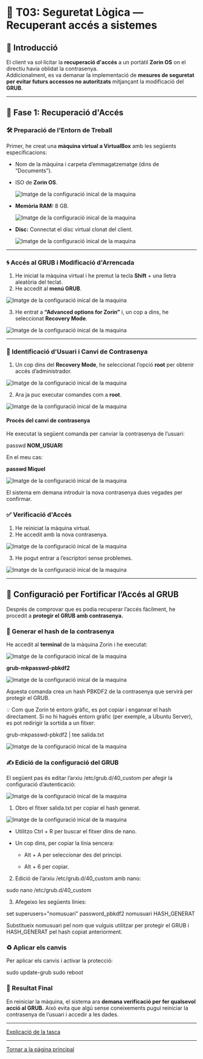 # 🧰 T03: Seguretat Lògica — Recuperant accés a sistemes

## 📌 Introducció
El client va sol·licitar la **recuperació d'accés** a un portàtil **Zorin OS** on el directiu havia oblidat la contrasenya.  
Addicionalment, es va demanar la implementació de **mesures de seguretat per evitar futurs accessos no autoritzats** mitjançant la modificació del **GRUB**.

---

## 🧭 Fase 1: Recuperació d'Accés

### 🛠️ Preparació de l'Entorn de Treball
Primer, he creat una **màquina virtual a VirtualBox** amb les següents especificacions:

- Nom de la màquina i carpeta d’emmagatzematge (dins de “Documents”).  
- ISO de **Zorin OS**.

  ![Imatge de la configuració inical de la maquina](/tasca03/img/configuracioinicialmaquina.png)

- **Memòria RAM:** 8 GB.

  ![Imatge de la configuració inical de la maquina](/tasca03/img/configram.png)
  
- **Disc:** Connectat el disc virtual clonat del client.
  
  ![Imatge de la configuració inical de la maquina](/tasca03/img/configdisc.png)

---

### 🌀 Accés al GRUB i Modificació d'Arrencada
1. He iniciat la màquina virtual i he premut la tecla **Shift** + una lletra aleatòria del teclat.  
2. He accedit al **menú GRUB**.

![Imatge de la configuració inical de la maquina](/tasca03/img/advancedopt.png)
   
3. He entrat a **“Advanced options for Zorin”** i, un cop a dins, he seleccionat **Recovery Mode**.

![Imatge de la configuració inical de la maquina](/tasca03/img/recoverymode.png)

---

### 👤 Identificació d'Usuari i Canvi de Contrasenya
1. Un cop dins del **Recovery Mode**, he seleccionat l’opció **root** per obtenir accés d’administrador.

![Imatge de la configuració inical de la maquina](/tasca03/img/menuperentrarroot.png)
    
2. Ara ja puc executar comandes com a **root**.

![Imatge de la configuració inical de la maquina](/tasca03/img/terminalroot.png)

#### Procés del canvi de contrasenya
He executat la següent comanda per canviar la contrasenya de l’usuari:

passwd **NOM_USUARI**

En el meu cas:

**passwd Miquel**

![Imatge de la configuració inical de la maquina](/tasca03/img/canvipasswd.png)

El sistema em demana introduir la nova contrasenya dues vegades per confirmar.

### ✅ Verificació d'Accés
1. He reiniciat la màquina virtual.
2. He accedit amb la nova contrasenya.

![Imatge de la configuració inical de la maquina](/tasca03/img/comprobaciocontra.png)
   
3. He pogut entrar a l’escriptori sense problemes.

![Imatge de la configuració inical de la maquina](/tasca03/img/escriptori.png)

---

## 🔐 Configuració per Fortificar l’Accés al GRUB
Després de comprovar que es podia recuperar l’accés fàcilment, he procedit a **protegir el GRUB amb contrasenya.**

### 🧰 Generar el hash de la contrasenya
He accedit al **terminal** de la màquina Zorin i he executat:

![Imatge de la configuració inical de la maquina](/tasca03/img/terminal.png)

**grub-mkpasswd-pbkdf2**

![Imatge de la configuració inical de la maquina](/tasca03/img/capturahash.png)

Aquesta comanda crea un hash PBKDF2 de la contrasenya que servirà per protegir el GRUB.

💡 Com que Zorin té entorn gràfic, es pot copiar i enganxar el hash directament.
Si no hi hagués entorn gràfic (per exemple, a Ubuntu Server), es pot redirigir la sortida a un fitxer:

grub-mkpasswd-pbkdf2 | tee salida.txt

![Imatge de la configuració inical de la maquina](/tasca03/img/capturahashasalida.png)

### ✍️ Edició de la configuració del GRUB
El següent pas és editar l’arxiu /etc/grub.d/40_custom per afegir la configuració d’autenticació:

![Imatge de la configuració inical de la maquina](/tasca03/img/arxiuconfig.png)

1. Obro el fitxer salida.txt per copiar el hash generat.

![Imatge de la configuració inical de la maquina](/tasca03/img/entremarxiusalida.png)

- Utilitzo Ctrl + R per buscar el fitxer dins de nano.

- Un cop dins, per copiar la línia sencera:

  - Alt + A per seleccionar des del principi.

  - Alt + 6 per copiar.

2. Edició de l’arxiu /etc/grub.d/40_custom amb nano:

sudo nano /etc/grub.d/40_custom

3. Afegeixo les següents línies:

set superusers="nomusuari"
password_pbkdf2 nomusuari HASH_GENERAT

Substitueix nomusuari pel nom que vulguis utilitzar per protegir el GRUB i HASH_GENERAT pel hash copiat anteriorment.

### ♻️ Aplicar els canvis

Per aplicar els canvis i activar la protecció:

sudo update-grub
sudo reboot

### 🧪 Resultat Final

En reiniciar la màquina, el sistema ara **demana verificació per fer qualsevol acció al GRUB.**
Això evita que algú sense coneixements pugui reiniciar la contrasenya de l’usuari i accedir a les dades.

---

[Explicació de la tasca](README.md)

---

[Tornar a la pàgina principal](../)



